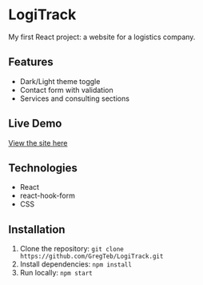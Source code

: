 # LogiTrack

My first React project: a website for a logistics company.

## Features
- Dark/Light theme toggle
- Contact form with validation
- Services and consulting sections

## Live Demo
[View the site here](https://GregTeb.github.io/LogiTrack/)

## Technologies
- React
- react-hook-form
- CSS

## Installation
1. Clone the repository: `git clone https://github.com/GregTeb/LogiTrack.git`
2. Install dependencies: `npm install`
3. Run locally: `npm start`
